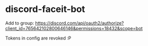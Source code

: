 # discord-faceit-bot
Add to group: https://discord.com/api/oauth2/authorize?client_id=765642102800646146&permissions=18432&scope=bot

Tokens in config are revoked :P
